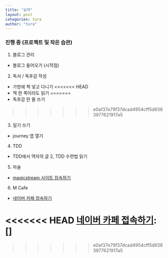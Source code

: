 ```yaml
---
title: "요약"
layout: post
categories: tura
author: "tura"
---
```


### 진행 중 (프로젝트 및 작은 습관)
1. 블로그 관리
  - 블로그 들어오기 (시작점)
2. 독서 / 독후감 작성
  - 가방에 책 넣고 다니기
<<<<<<< HEAD
  - 책 한 쪽이라도 읽기
=======
  - 독후감 한 줄 쓰기
>>>>>>> e0af37e79f37dcad4954cff5d9383977621917a5
3. 일기 쓰기
  - journey 앱 열기
4. TDD
  - TDD에서 역자의 글 2, TDD 수련법 읽기
5. 마술
  - [magicstream 사이트 접속하기][magicstream 사이트 접속하기]
6. M Cafe
  - [네이버 카페 접속하기][네이버 카페 접속하기]



[magicstream 사이트 접속하기]: [https://magicstream.com/]
<<<<<<< HEAD
[네이버 카페 접속하기]: []
=======
[네이버 카페 접속하기]: [http://cafe.naver.com/devfarm]
>>>>>>> e0af37e79f37dcad4954cff5d9383977621917a5
